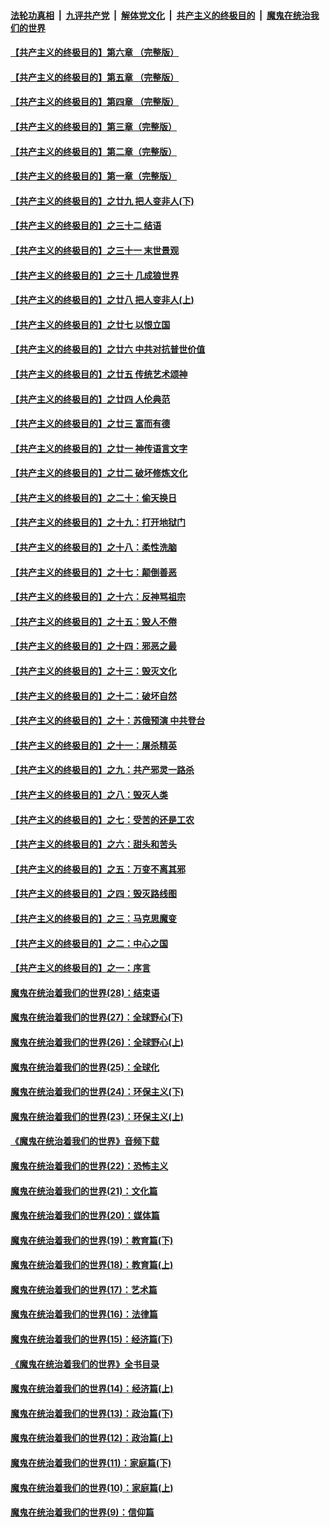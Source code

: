 

####  [法轮功真相](../../../../basic/blob/master/README.md?t=07020331) &nbsp;|&nbsp; [九评共产党](../../../../9ping.md/blob/master/README.md?t=07020331) &nbsp;|&nbsp; [解体党文化](../../../../jtdwh.md/blob/master/README.md?t=07020331)  &nbsp;|&nbsp; [共产主义的终极目的](../../../../gczydzjmd.md/blob/master/README.md?t=07020331) &nbsp;|&nbsp; [魔鬼在统治我们的世界](../../../../mgztzwmdsj.md/blob/master/README.md?t=07020331) 

#### [【共产主义的终极目的】第六章 （完整版）](../pages/nsc422/n11428913.md?t=07020331) 

#### [【共产主义的终极目的】第五章 （完整版）](../pages/nsc422/n11428912.md?t=07020331) 

#### [【共产主义的终极目的】第四章 （完整版）](../pages/nsc422/n11428907.md?t=07020331) 

#### [【共产主义的终极目的】第三章（完整版）](../pages/nsc422/n11428848.md?t=07020331) 

#### [【共产主义的终极目的】第二章（完整版）](../pages/nsc422/n11428831.md?t=07020331) 

#### [【共产主义的终极目的】第一章（完整版）](../pages/nsc422/n11417651.md?t=07020331) 

#### [【共产主义的终极目的】之廿九 把人变非人(下)](../pages/nsc422/n11344140.md?t=07020331) 

#### [【共产主义的终极目的】之三十二 结语](../pages/nsc422/n11360535.md?t=07020331) 

#### [【共产主义的终极目的】之三十一 末世景观](../pages/nsc422/n11351129.md?t=07020331) 

#### [【共产主义的终极目的】之三十 几成狼世界](../pages/nsc422/n11348280.md?t=07020331) 

#### [【共产主义的终极目的】之廿八 把人变非人(上)](../pages/nsc422/n11340492.md?t=07020331) 

#### [【共产主义的终极目的】之廿七 以恨立国](../pages/nsc422/n11336944.md?t=07020331) 

#### [【共产主义的终极目的】之廿六 中共对抗普世价值](../pages/nsc422/n11324785.md?t=07020331) 

#### [【共产主义的终极目的】之廿五 传统艺术颂神](../pages/nsc422/n11296396.md?t=07020331) 

#### [【共产主义的终极目的】之廿四 人伦典范](../pages/nsc422/n11296397.md?t=07020331) 

#### [【共产主义的终极目的】之廿三 富而有德](../pages/nsc422/n11283598.md?t=07020331) 

#### [【共产主义的终极目的】之廿一 神传语言文字](../pages/nsc422/n11263265.md?t=07020331) 

#### [【共产主义的终极目的】之廿二 破坏修炼文化](../pages/nsc422/n11245728.md?t=07020331) 

#### [【共产主义的终极目的】之二十：偷天换日](../pages/nsc422/n11238846.md?t=07020331) 

#### [【共产主义的终极目的】之十九：打开地狱门](../pages/nsc422/n11206376.md?t=07020331) 

#### [【共产主义的终极目的】之十八：柔性洗脑](../pages/nsc422/n11199994.md?t=07020331) 

#### [【共产主义的终极目的】之十七：颠倒善恶](../pages/nsc422/n11179782.md?t=07020331) 

#### [【共产主义的终极目的】之十六：反神骂祖宗](../pages/nsc422/n11166798.md?t=07020331) 

#### [【共产主义的终极目的】之十五：毁人不倦](../pages/nsc422/n11166792.md?t=07020331) 

#### [【共产主义的终极目的】之十四：邪恶之最](../pages/nsc422/n11150249.md?t=07020331) 

#### [【共产主义的终极目的】之十三：毁灭文化](../pages/nsc422/n11135227.md?t=07020331) 

#### [【共产主义的终极目的】之十二：破坏自然](../pages/nsc422/n11135214.md?t=07020331) 

#### [【共产主义的终极目的】之十：苏俄预演 中共登台](../pages/nsc422/n11118424.md?t=07020331) 

#### [【共产主义的终极目的】之十一：屠杀精英](../pages/nsc422/n11118442.md?t=07020331) 

#### [【共产主义的终极目的】之九：共产邪灵一路杀](../pages/nsc422/n11114139.md?t=07020331) 

#### [【共产主义的终极目的】之八：毁灭人类](../pages/nsc422/n11108503.md?t=07020331) 

#### [【共产主义的终极目的】之七：受苦的还是工农](../pages/nsc422/n11101809.md?t=07020331) 

#### [【共产主义的终极目的】之六：甜头和苦头](../pages/nsc422/n11096971.md?t=07020331) 

#### [【共产主义的终极目的】之五：万变不离其邪](../pages/nsc422/n11091285.md?t=07020331) 

#### [【共产主义的终极目的】之四：毁灭路线图](../pages/nsc422/n11086284.md?t=07020331) 

#### [【共产主义的终极目的】之三：马克思魔变](../pages/nsc422/n11061941.md?t=07020331) 

#### [【共产主义的终极目的】之二：中心之国](../pages/nsc422/n11047728.md?t=07020331) 

#### [【共产主义的终极目的】之一：序言](../pages/nsc422/n11086077.md?t=07020331) 

#### [魔鬼在统治着我们的世界(28)：结束语](../pages/nsc422/n10936246.md?t=07020331) 

#### [魔鬼在统治着我们的世界(27)：全球野心(下)](../pages/nsc422/n10928319.md?t=07020331) 

#### [魔鬼在统治着我们的世界(26)：全球野心(上)](../pages/nsc422/n10900318.md?t=07020331) 

#### [魔鬼在统治着我们的世界(25)：全球化](../pages/nsc422/n10788205.md?t=07020331) 

#### [魔鬼在统治着我们的世界(24)：环保主义(下)](../pages/nsc422/n10695307.md?t=07020331) 

#### [魔鬼在统治着我们的世界(23)：环保主义(上)](../pages/nsc422/n10688613.md?t=07020331) 

#### [《魔鬼在统治着我们的世界》音频下载](../pages/nsc422/n10635553.md?t=07020331) 

#### [魔鬼在统治着我们的世界(22)：恐怖主义](../pages/nsc422/n10614727.md?t=07020331) 

#### [魔鬼在统治着我们的世界(21)：文化篇](../pages/nsc422/n10597706.md?t=07020331) 

#### [魔鬼在统治着我们的世界(20)：媒体篇](../pages/nsc422/n10586579.md?t=07020331) 

#### [魔鬼在统治着我们的世界(19)：教育篇(下)](../pages/nsc422/n10564808.md?t=07020331) 

#### [魔鬼在统治着我们的世界(18)：教育篇(上)](../pages/nsc422/n10526970.md?t=07020331) 

#### [魔鬼在统治着我们的世界(17)：艺术篇](../pages/nsc422/n10499093.md?t=07020331) 

#### [魔鬼在统治着我们的世界(16)：法律篇](../pages/nsc422/n10485969.md?t=07020331) 

#### [魔鬼在统治着我们的世界(15)：经济篇(下)](../pages/nsc422/n10469975.md?t=07020331) 

#### [《魔鬼在统治着我们的世界》全书目录](../pages/nsc422/n10464261.md?t=07020331) 

#### [魔鬼在统治着我们的世界(14)：经济篇(上)](../pages/nsc422/n10457370.md?t=07020331) 

#### [魔鬼在统治着我们的世界(13)：政治篇(下)](../pages/nsc422/n10448270.md?t=07020331) 

#### [魔鬼在统治着我们的世界(12)：政治篇(上)](../pages/nsc422/n10444576.md?t=07020331) 

#### [魔鬼在统治着我们的世界(11)：家庭篇(下)](../pages/nsc422/n10440961.md?t=07020331) 

#### [魔鬼在统治着我们的世界(10)：家庭篇(上)](../pages/nsc422/n10435448.md?t=07020331) 

#### [魔鬼在统治着我们的世界(9)：信仰篇](../pages/nsc422/n10432159.md?t=07020331) 

